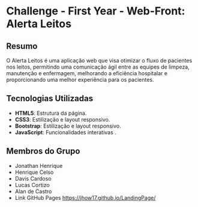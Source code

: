 ﻿# Challenge - First Year - Web-Front: Alerta Leitos

## Resumo
O Alerta Leitos é uma aplicação web que visa otimizar o fluxo de pacientes nos leitos, permitindo uma comunicação ágil entre as equipes de limpeza, manutenção e enfermagem, melhorando a eficiência hospitalar e proporcionando uma melhor experiência para os pacientes.

## Tecnologias Utilizadas
- **HTML5**: Estrutura da página.
- **CSS3**: Estilização e layout responsivo.
- **Bootstrap**: Estilização e layout responsivo.
- **JavaScript**: Funcionalidades interativas .

## Membros do Grupo
- Jonathan Henrique
- Henrique Celso
- Davis Cardoso
- Lucas Cortizo
- Alan de Castro
- Link GitHub Pages
https://jhow17.github.io/LandingPage/
